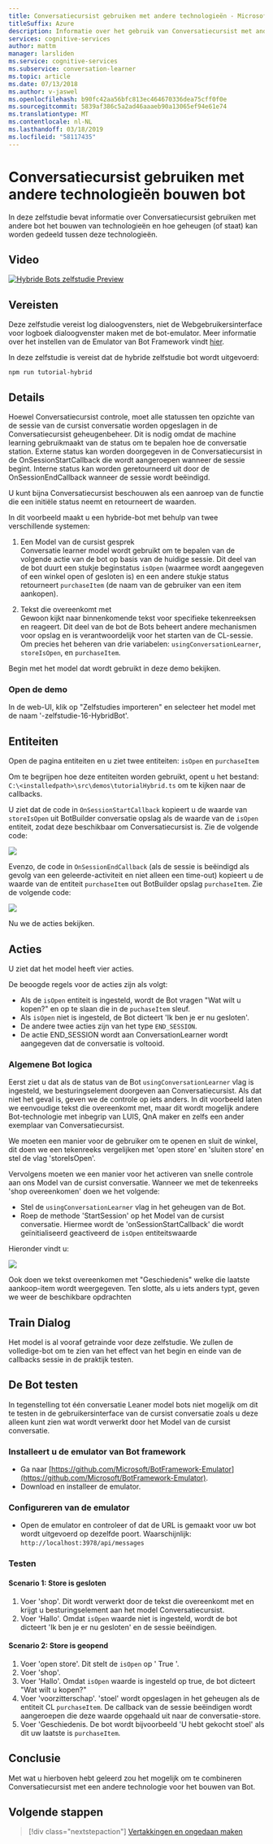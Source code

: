 ```yaml
---
title: Conversatiecursist gebruiken met andere technologieën - Microsoft Cognitive Services bouwen bot | Microsoft Docs
titleSuffix: Azure
description: Informatie over het gebruik van Conversatiecursist met andere technologieën bouwen bot.
services: cognitive-services
author: mattm
manager: larsliden
ms.service: cognitive-services
ms.subservice: conversation-learner
ms.topic: article
ms.date: 07/13/2018
ms.author: v-jaswel
ms.openlocfilehash: b90fc42aa56bfc813ec464670336dea75cff0f0e
ms.sourcegitcommit: 5839af386c5a2ad46aaaeb90a13065ef94e61e74
ms.translationtype: MT
ms.contentlocale: nl-NL
ms.lasthandoff: 03/18/2019
ms.locfileid: "58117435"
---
```

# <a name="how-to-use-conversation-learner-with-other-bot-building-technologies"></a>Conversatiecursist gebruiken met andere technologieën bouwen bot

In deze zelfstudie bevat informatie over Conversatiecursist gebruiken met andere bot het bouwen van technologieën en hoe geheugen (of staat) kan worden gedeeld tussen deze technologieën. 

## <a name="video"></a>Video

[![Hybride Bots zelfstudie Preview](https://aka.ms/cl_Tutorial_v3_Hybrid_Applications_Preview)](https://aka.ms/cl_Tutorial_v3_Hybrid_Applications)

## <a name="requirements"></a>Vereisten
Deze zelfstudie vereist log dialoogvensters, niet de Webgebruikersinterface voor logboek dialoogvenster maken met de bot-emulator. Meer informatie over het instellen van de Emulator van Bot Framework vindt [hier](https://docs.microsoft.com/azure/bot-service/bot-service-debug-emulator?view=azure-bot-service-4.0). 

In deze zelfstudie is vereist dat de hybride zelfstudie bot wordt uitgevoerd:

    npm run tutorial-hybrid

## <a name="details"></a>Details

Hoewel Conversatiecursist controle, moet alle statussen ten opzichte van de sessie van de cursist conversatie worden opgeslagen in de Conversatiecursist geheugenbeheer. Dit is nodig omdat de machine learning gebruikmaakt van de status om te bepalen hoe de conversatie station. Externe status kan worden doorgegeven in de Conversatiecursist in de OnSessionStartCallback die wordt aangeroepen wanneer de sessie begint. Interne status kan worden geretourneerd uit door de OnSessionEndCallback wanneer de sessie wordt beëindigd.

U kunt bijna Conversatiecursist beschouwen als een aanroep van de functie die een initiële status neemt en retourneert de waarden.

In dit voorbeeld maakt u een hybride-bot met behulp van twee verschillende systemen:
1. Een Model van de cursist gesprek <br/>
    Conversatie learner model wordt gebruikt om te bepalen van de volgende actie van de bot op basis van de huidige sessie. Dit deel van de bot duurt een stukje beginstatus `isOpen` (waarmee wordt aangegeven of een winkel open of gesloten is) en een andere stukje status retourneert `purchaseItem` (de naam van de gebruiker van een item aankopen).

2. Tekst die overeenkomt met <br />
    Gewoon kijkt naar binnenkomende tekst voor specifieke tekenreeksen en reageert. Dit deel van de bot de Bots beheert andere mechanismen voor opslag en is verantwoordelijk voor het starten van de CL-sessie. Om precies het beheren van drie variabelen: `usingConversationLearner`, `storeIsOpen`, en `purchaseItem`.

Begin met het model dat wordt gebruikt in deze demo bekijken.

### <a name="open-the-demo"></a>Open de demo

In de web-UI, klik op "Zelfstudies importeren" en selecteer het model met de naam '-zelfstudie-16-HybridBot'.

## <a name="entities"></a>Entiteiten

Open de pagina entiteiten en u ziet twee entiteiten: `isOpen` en `purchaseItem`

Om te begrijpen hoe deze entiteiten worden gebruikt, opent u het bestand: `C:\<installedpath>\src\demos\tutorialHybrid.ts` om te kijken naar de callbacks.

U ziet dat de code in `OnSessionStartCallback` kopieert u de waarde van `storeIsOpen` uit BotBuilder conversatie opslag als de waarde van de `isOpen` entiteit, zodat deze beschikbaar om Conversatiecursist is. Zie de volgende code:

![](../media/tutorial17_sessionstart.PNG)

Evenzo, de code in `OnSessionEndCallback` (als de sessie is beëindigd als gevolg van een geleerde-activiteit en niet alleen een time-out) kopieert u de waarde van de entiteit `purchaseItem` out BotBuilder opslag `purchaseItem`. Zie de volgende code:

![](../media/tutorial17_sessionend.PNG)

Nu we de acties bekijken.

## <a name="actions"></a>Acties

U ziet dat het model heeft vier acties.

De beoogde regels voor de acties zijn als volgt:

- Als de `isOpen` entiteit is ingesteld, wordt de Bot vragen "Wat wilt u kopen?" en op te slaan die in de `puchaseItem` sleuf.
- Als `isOpen` niet is ingesteld, de Bot dicteert 'Ik ben je er nu gesloten'.
- De andere twee acties zijn van het type `END_SESSION`.
- De actie END_SESSION wordt aan ConversationLearner wordt aangegeven dat de conversatie is voltooid.

### <a name="overall-bot-logic"></a>Algemene Bot logica

Eerst ziet u dat als de status van de Bot `usingConversationLearner` vlag is ingesteld, we besturingselement doorgeven aan Conversatiecursist. Als dat niet het geval is, geven we de controle op iets anders.  In dit voorbeeld laten we eenvoudige tekst die overeenkomt met, maar dit wordt mogelijk andere Bot-technologie met inbegrip van LUIS, QnA maker en zelfs een ander exemplaar van Conversatiecursist.

We moeten een manier voor de gebruiker om te openen en sluit de winkel, dit doen we een tekenreeks vergelijken met 'open store' en 'sluiten store' en stel de vlag 'storeIsOpen'.

Vervolgens moeten we een manier voor het activeren van snelle controle aan ons Model van de cursist conversatie. Wanneer we met de tekenreeks 'shop overeenkomen' doen we het volgende:
- Stel de `usingConversationLearner` vlag in het geheugen van de Bot.
- Roep de methode 'StartSession' op het Model van de cursist conversatie.  Hiermee wordt de 'onSessionStartCallback' die wordt geïnitialiseerd geactiveerd de `isOpen` entiteitswaarde

Hieronder vindt u:

![](../media/tutorial17_useConversationLearner.PNG)

Ook doen we tekst overeenkomen met "Geschiedenis" welke die laatste aankoop-item wordt weergegeven.
Ten slotte, als u iets anders typt, geven we weer de beschikbare opdrachten

## <a name="train-dialog"></a>Train Dialog

Het model is al vooraf getrainde voor deze zelfstudie.  We zullen de volledige-bot om te zien van het effect van het begin en einde van de callbacks sessie in de praktijk testen.

## <a name="testing-the-bot"></a>De Bot testen

In tegenstelling tot één conversatie Leaner model bots niet mogelijk om dit te testen in de gebruikersinterface van de cursist conversatie zoals u deze alleen kunt zien wat wordt verwerkt door het Model van de cursist conversatie.

### <a name="install-the-bot-framework-emulator"></a>Installeert u de emulator van Bot framework

- Ga naar [https://github.com/Microsoft/BotFramework-Emulator](https://github.com/Microsoft/BotFramework-Emulator).
- Download en installeer de emulator.

### <a name="configure-the-emulator"></a>Configureren van de emulator

- Open de emulator en controleer of dat de URL is gemaakt voor uw bot wordt uitgevoerd op dezelfde poort. Waarschijnlijk: `http://localhost:3978/api/messages`

### <a name="test"></a>Testen 

#### <a name="scenario-1-store-is-closed"></a>Scenario 1: Store is gesloten
1. Voer 'shop'. Dit wordt verwerkt door de tekst die overeenkomt met en krijgt u besturingselement aan het model Conversatiecursist.
2. Voer 'Hallo'.  Omdat `isOpen` waarde niet is ingesteld, wordt de bot dicteert 'Ik ben je er nu gesloten' en de sessie beëindigen.

#### <a name="scenario-2-store-is-open"></a>Scenario 2: Store is geopend
1. Voer 'open store'.  Dit stelt de `isOpen` op ' True '.
1. Voer 'shop'.
1. Voer 'Hallo'.  Omdat `isOpen` waarde is ingesteld op true, de bot dicteert "Wat wilt u kopen?"
1. Voer 'voorzitterschap'. 'stoel' wordt opgeslagen in het geheugen als de entiteit CL `purchaseItem`. De callback van de sessie beëindigen wordt aangeroepen die deze waarde opgehaald uit naar de conversatie-store.
1. Voer 'Geschiedenis.  De bot wordt bijvoorbeeld 'U hebt gekocht stoel' als dit uw laatste is `purchaseItem`.

## <a name="conclusion"></a>Conclusie

Met wat u hierboven hebt geleerd zou het mogelijk om te combineren Conversatiecursist met een andere technologie voor het bouwen van Bot.

## <a name="next-steps"></a>Volgende stappen

> [!div class="nextstepaction"]
> [Vertakkingen en ongedaan maken](./17-branch-undo.md)
